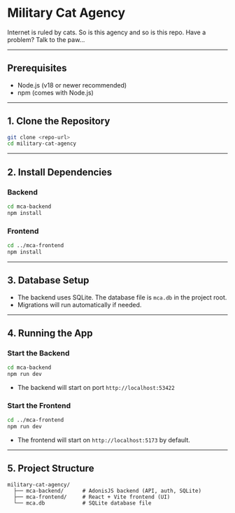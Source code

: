 # Military Cat Agency

Internet is ruled by cats. So is this agency and so is this repo. Have a problem? Talk to the paw...

---

## Prerequisites
- Node.js (v18 or newer recommended)
- npm (comes with Node.js)

---

## 1. Clone the Repository
```sh
git clone <repo-url>
cd military-cat-agency
```

---

## 2. Install Dependencies
### Backend
```sh
cd mca-backend
npm install
```
### Frontend
```sh
cd ../mca-frontend
npm install
```

---

## 3. Database Setup
- The backend uses SQLite. The database file is `mca.db` in the project root.
- Migrations will run automatically if needed.

---

## 4. Running the App
### Start the Backend
```sh
cd mca-backend
npm run dev
```
- The backend will start on port `http://localhost:53422`

### Start the Frontend
```sh
cd ../mca-frontend
npm run dev
```
- The frontend will start on `http://localhost:5173` by default.

---

## 5. Project Structure
```
military-cat-agency/
  ├── mca-backend/      # AdonisJS backend (API, auth, SQLite)
  ├── mca-frontend/     # React + Vite frontend (UI)
  └── mca.db            # SQLite database file
```